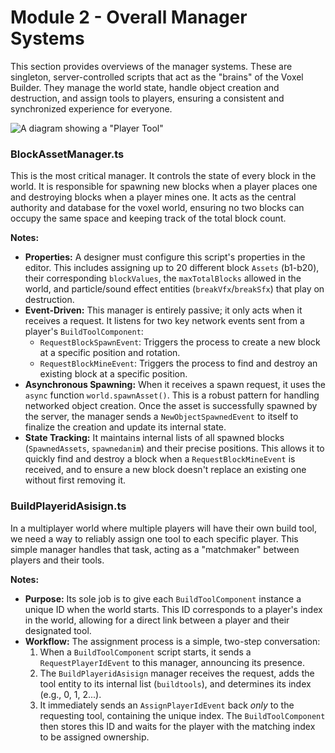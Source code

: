 # Module 2 - Overall Manager Systems

This section provides overviews of the manager systems. These are singleton, server-controlled scripts that act as the "brains" of the Voxel Builder. They manage the world state, handle object creation and destruction, and assign tools to players, ensuring a consistent and synchronized experience for everyone.


![A diagram showing a "Player Tool"](gameui.png)

### BlockAssetManager.ts
This is the most critical manager. It controls the state of every block in the world. It is responsible for spawning new blocks when a player places one and destroying blocks when a player mines one. It acts as the central authority and database for the voxel world, ensuring no two blocks can occupy the same space and keeping track of the total block count.

**Notes:**
*   **Properties:** A designer must configure this script's properties in the editor. This includes assigning up to 20 different block `Assets` (b1-b20), their corresponding `blockValues`, the `maxTotalBlocks` allowed in the world, and particle/sound effect entities (`breakVfx`/`breakSfx`) that play on destruction.
*   **Event-Driven:** This manager is entirely passive; it only acts when it receives a request. It listens for two key network events sent from a player's `BuildToolComponent`:
    *   `RequestBlockSpawnEvent`: Triggers the process to create a new block at a specific position and rotation.
    *   `RequestBlockMineEvent`: Triggers the process to find and destroy an existing block at a specific position.
*   **Asynchronous Spawning:** When it receives a spawn request, it uses the `async` function `world.spawnAsset()`. This is a robust pattern for handling networked object creation. Once the asset is successfully spawned by the server, the manager sends a `NewObjectSpawnedEvent` to itself to finalize the creation and update its internal state.
*   **State Tracking:** It maintains internal lists of all spawned blocks (`SpawnedAssets`, `spawnedanim`) and their precise positions. This allows it to quickly find and destroy a block when a `RequestBlockMineEvent` is received, and to ensure a new block doesn't replace an existing one without first removing it.

### BuildPlayeridAsisign.ts
In a multiplayer world where multiple players will have their own build tool, we need a way to reliably assign one tool to each specific player. This simple manager handles that task, acting as a "matchmaker" between players and their tools.

**Notes:**
*   **Purpose:** Its sole job is to give each `BuildToolComponent` instance a unique ID when the world starts. This ID corresponds to a player's index in the world, allowing for a direct link between a player and their designated tool.
*   **Workflow:** The assignment process is a simple, two-step conversation:
    1.  When a `BuildToolComponent` script starts, it sends a `RequestPlayerIdEvent` to this manager, announcing its presence.
    2.  The `BuildPlayeridAsisign` manager receives the request, adds the tool entity to its internal list (`buildtools`), and determines its index (e.g., 0, 1, 2...).
    3.  It immediately sends an `AssignPlayerIdEvent` back *only* to the requesting tool, containing the unique index. The `BuildToolComponent` then stores this ID and waits for the player with the matching index to be assigned ownership.
